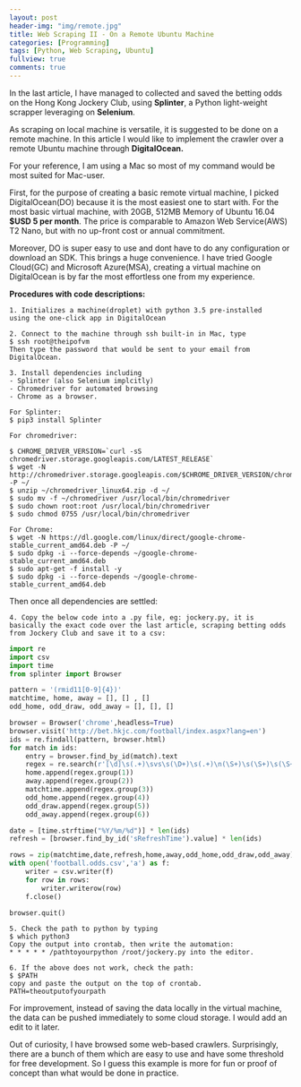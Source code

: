 ```yaml
---
layout: post
header-img: "img/remote.jpg"
title: Web Scraping II - On a Remote Ubuntu Machine
categories: [Programming]
tags: [Python, Web Scraping, Ubuntu]
fullview: true
comments: true
---
```


In the last article, I have managed to collected and saved the betting odds on the Hong Kong Jockery Club, using **Splinter**, a Python light-weight scrapper leveraging on **Selenium**.

As scraping on local machine is versatile, it is suggested to be done on a remote machine. In this article I would like to implement the crawler over a remote Ubuntu machine through **DigitalOcean.** 

For your reference, I am using a Mac so most of my command would be most suited for Mac-user.


First, for the purpose of creating a basic remote virtual machine, I picked DigitalOcean(DO) because it is the most easiest one to start with. For the most basic virtual machine, with 20GB, 512MB Memory of Ubuntu 16.04 **$USD 5 per month**. The price is comparable to Amazon Web Service(AWS) T2 Nano, but with no up-front cost or annual commitment. 

Moreover, DO is super easy to use and dont have to do any configuration or download an SDK. This brings a huge convenience. I have tried Google Cloud(GC) and Microsoft Azure(MSA), creating a virtual machine on DigitalOcean is by far the most effortless one from my experience.


**Procedures with code descriptions:**

    1. Initializes a machine(droplet) with python 3.5 pre-installed 
    using the one-click app in DigitalOcean

    2. Connect to the machine through ssh built-in in Mac, type 
    $ ssh root@theipofvm 
    Then type the password that would be sent to your email from DigitalOcean.

    3. Install dependencies including 
    - Splinter (also Selenium implcitly)
    - Chromedriver for automated browsing
    - Chrome as a browser. 
    
    For Splinter:
    $ pip3 install Splinter 

    For chromedriver:

    $ CHROME_DRIVER_VERSION=`curl -sS chromedriver.storage.googleapis.com/LATEST_RELEASE`
    $ wget -N http://chromedriver.storage.googleapis.com/$CHROME_DRIVER_VERSION/chromedriver_linux64.zip -P ~/
    $ unzip ~/chromedriver_linux64.zip -d ~/
    $ sudo mv -f ~/chromedriver /usr/local/bin/chromedriver
    $ sudo chown root:root /usr/local/bin/chromedriver
    $ sudo chmod 0755 /usr/local/bin/chromedriver
       
    For Chrome:
    $ wget -N https://dl.google.com/linux/direct/google-chrome-stable_current_amd64.deb -P ~/
    $ sudo dpkg -i --force-depends ~/google-chrome-stable_current_amd64.deb
    $ sudo apt-get -f install -y
    $ sudo dpkg -i --force-depends ~/google-chrome-stable_current_amd64.deb

Then once all dependencies are settled:

    4. Copy the below code into a .py file, eg: jockery.py, it is basically the exact code over the last article, scraping betting odds from Jockery Club and save it to a csv:



```python
import re
import csv
import time
from splinter import Browser

pattern = '(rmid11[0-9]{4})'
matchtime, home, away = [], [] , []
odd_home, odd_draw, odd_away = [], [], []

browser = Browser('chrome',headless=True)
browser.visit('http://bet.hkjc.com/football/index.aspx?lang=en')
ids = re.findall(pattern, browser.html)
for match in ids:
    entry = browser.find_by_id(match).text
    regex = re.search(r'[\d]\s(.+)\svs\s(\D+)\s(.+)\n(\S+)\s(\S+)\s(\S+)', entry)
    home.append(regex.group(1))
    away.append(regex.group(2))
    matchtime.append(regex.group(3))
    odd_home.append(regex.group(4))
    odd_draw.append(regex.group(5))
    odd_away.append(regex.group(6))

date = [time.strftime("%Y/%m/%d")] * len(ids)
refresh = [browser.find_by_id('sRefreshTime').value] * len(ids)

rows = zip(matchtime,date,refresh,home,away,odd_home,odd_draw,odd_away)
with open('football.odds.csv','a') as f:
    writer = csv.writer(f)
    for row in rows:
        writer.writerow(row)
    f.close()

browser.quit()

```


    5. Check the path to python by typing 
    $ which python3
    Copy the output into crontab, then write the automation:
    * * * * * /pathtoyourpython /root/jockery.py into the editor.

    6. If the above does not work, check the path:
    $ $PATH
    copy and paste the output on the top of crontab.
    PATH=theoutputofyourpath 


For improvement, instead of saving the data locally in the virtual machine, the data can be pushed immediately to some cloud storage. I would add an edit to it later.

Out of curiosity, I have browsed some web-based crawlers. Surprisingly, there are a bunch of them which are easy to use and have some threshold for free development.
So I guess this example is more for fun or proof of concept than what would be done in practice.

